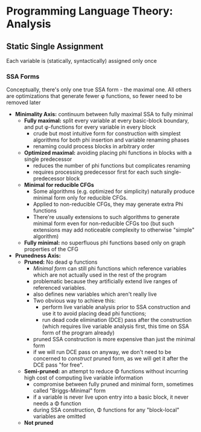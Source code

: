 # Programming Language Theory: Analysis

## Static Single Assignment

Each variable is (statically, syntactically) assigned only once

### SSA Forms

Conceptually, there's only one true SSA form - the maximal one.
All others are optimizations that generate fewer φ functions, so fewer need to be removed later

* **Minimality Axis:** continuum between fully maximal SSA to fully minimal
  * **Fully maximal:** split every variable at every basic-block boundary, and put φ-functions for every variable in every block
    * crude but most intuitive form for construction with simplest algorithms for both phi insertion and variable renaming phases
    * renaming could process blocks in arbitrary order 
  * **Optimized maximal:** avoiding placing phi functions in blocks with a single predecessor
    * reduces the number of phi functions but complicates renaming
    * requires processing predecessor first for each such single-predecessor block
  * **Minimal for reducible CFGs**
    * Some algorithms (e.g. optimized for simplicity) naturally produce minimal form only for reducible CFGs. 
    * Applied to non-reducible CFGs, they may generate extra Phi functions
    * There're usually extensions to such algorithms to generate minimal form even for non-reducible CFGs too (but such extensions may add noticeable complexity to otherwise "simple" algorithm)
  * **Fully minimal:** no superfluous phi functions based only on graph properties of the CFG
* **Prunedness Axis:**
  * **Pruned:** No dead φ functions
    * *Minimal form* can still phi functions which reference variables which are not actually used in the rest of the program
    * problematic because they artificially extend live ranges of referenced variables. 
    * also defines new variables which aren't really live
    * Two obvious way to achieve this: 
      * perform live variable analysis prior to SSA construction and use it to avoid placing dead phi functions; 
      * run dead code elimination (DCE) pass after the construction (which requires live variable analysis first, this time on SSA form of the program already)
    * pruned SSA construction is more expensive than just the minimal form
    * if we will run DCE pass on anyway, we don't need to be concerned to *construct* pruned form, as we will get it after the DCE pass "for free".
  * **Semi-pruned:** an attempt to reduce Φ functions without incurring high cost of computing live variable information
    * compromise between fully pruned and minimal form, sometimes called "Briggs-Minimal" form
    * if a variable is never live upon entry into a basic block, it never needs a Φ function
    * during SSA construction, Φ functions for any "block-local" variables are omitted
  * **Not pruned**
